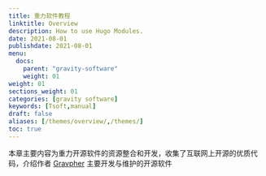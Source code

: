 ```yaml
---
title: 重力软件教程
linktitle: Overview
description: How to use Hugo Modules.
date: 2021-08-01
publishdate: 2021-08-01
menu:
  docs:
    parent: "gravity-software"
    weight: 01
weight: 01
sections_weight: 01
categories: [gravity software]
keywords: [Tsoft,manual]
draft: false
aliases: [/themes/overview/,/themes/]
toc: true
---
```


本章主要内容为重力开源软件的资源整合和开发，收集了互联网上开源的优质代码，介绍作者 [Gravpher](www.goujianing.ml) 主要开发与维护的开源软件

